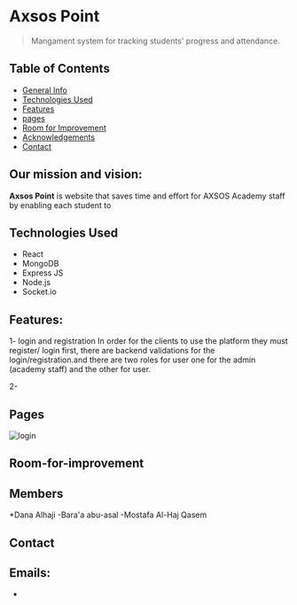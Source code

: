 # Axsos Point
>Mangament system for tracking students' progress and attendance.

## Table of Contents
* [General Info](#our-mission)
* [Technologies Used](#technologies-used)
* [Features](#features)
* [pages](#Pages)
* [Room for Improvement](#room-for-improvement)
* [Acknowledgements](#members)
* [Contact](#contact)

## Our mission and vision:
**Axsos Point** is website that saves time and effort for AXSOS Academy staff by enabling each student to

## Technologies Used
- React
- MongoDB
- Express JS
- Node.js
- Socket.io 

## Features:

1- login and registration
In order for the clients  to use the platform they must register/ login first,
there are backend validations for the login/registration.and there are two roles for user one for the admin (academy staff) and the other for user. 

2- 

## Pages

![login](http://github.com/)

## Room-for-improvement

## Members
*Dana Alhaji
-Bara'a abu-asal
-Mostafa Al-Haj Qasem

## Contact
## Emails: 
-





